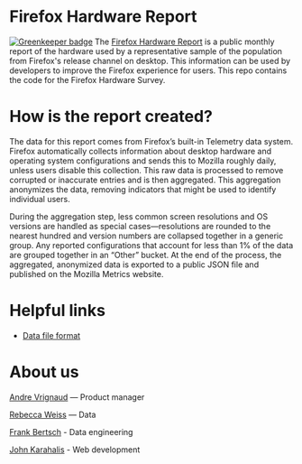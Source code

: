 # Firefox Hardware Report

[![Greenkeeper badge](https://badges.greenkeeper.io/mozilla/firefox-hardware-report.svg)](https://greenkeeper.io/)
The [Firefox Hardware Report](https://hardware.metrics.mozilla.com) is a public monthly report of the hardware used by a representative sample of the population from Firefox's release channel on desktop. This information can be used by developers to improve the Firefox experience for users. This repo contains the code for the Firefox Hardware Survey.

# How is the report created?
The data for this report comes from Firefox’s built-in Telemetry data system. Firefox automatically collects information about desktop hardware and operating system configurations and sends this to Mozilla roughly daily, unless users disable this collection. This raw data is processed to remove corrupted or inaccurate entries and is then aggregated. This aggregation anonymizes the data, removing indicators that might be used to identify individual users.

During the aggregation step, less common screen resolutions and OS versions are handled as special cases—resolutions are rounded to the nearest hundred and version numbers are collapsed together in a generic group. Any reported configurations that account for less than 1% of the data are grouped together in an “Other” bucket. At the end of the process, the aggregated, anonymized data is exported to a public JSON file and published on the Mozilla Metrics website.

# Helpful links
* [Data file format](https://github.com/mozilla/firefox-hardware-report/blob/master/report/format.md)

# About us

[Andre Vrignaud](https://github.com/avrignaud) — Product manager

[Rebecca Weiss](https://github.com/rjweiss) — Data

[Frank Bertsch](https://github.com/fbertsch) - Data engineering

[John Karahalis](https://github.com/openjck) - Web development
